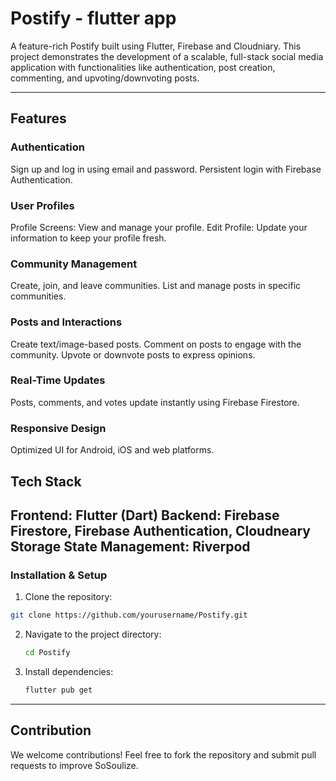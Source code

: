 # Postify - flutter app
A feature-rich Postify built using Flutter, Firebase and Cloudniary. This project demonstrates the development of a scalable, full-stack social media application with functionalities like authentication, post creation, commenting, and upvoting/downvoting posts.

---

## Features

### Authentication
 Sign up and log in using email and password.
Persistent login with Firebase Authentication.

  ### User Profiles
  Profile Screens: View and manage your profile.
  Edit Profile: Update your information to keep your profile fresh.

  ### Community Management
  Create, join, and leave communities.
  List and manage posts in specific communities.

  ### Posts and Interactions
  Create text/image-based posts.
  Comment on posts to engage with the community.
  Upvote or downvote posts to express opinions.

  ### Real-Time Updates
  Posts, comments, and votes update instantly using Firebase Firestore.

  ### Responsive Design
  Optimized UI for Android, iOS and web platforms. 



## Tech Stack
Frontend: Flutter (Dart)
Backend: Firebase Firestore, Firebase Authentication, Cloudneary Storage
State Management: Riverpod
---

### Installation & Setup

1.  Clone the repository:
   ```bash
   git clone https://github.com/yourusername/Postify.git
   ```
2. Navigate to the project directory:
   ```bash
   cd Postify
   ```
3. Install dependencies:
   ```bash
   flutter pub get
   ```
---

## Contribution
We welcome contributions! Feel free to fork the repository and submit pull requests to improve SoSoulize.


